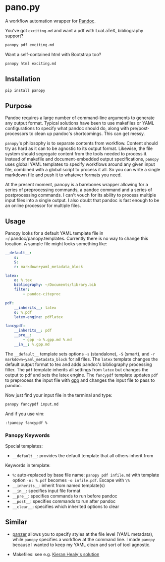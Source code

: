 # pano.py

A workflow automation wrapper for [Pandoc](http://johnmacfarlane.net/pandoc/).

You've got `exciting.md` and want a pdf with LuaLaTeX, bibliography support?

```sh
panopy pdf exciting.md
```

Want a self-contained html with Bootstrap too?

```sh
panopy html exciting.md
```

## Installation

```sh
pip install panopy
```

## Purpose

Pandoc requires a large number of command-line arguments to generate any output
format. Typical solutions have been to use makefiles or YAML configurations to
specify what pandoc should do, along with pre/post-processors to clean up
pandoc's shortcomings. This can get messy.

`panopy`'s philosophy is to separate contents from workflow. Content should try
as hard as it can to be agnostic to its output format. Likewise, the file system
should segregate content from the tools needed to process it. Instead of
makefile and document-embedded output specifications, `panopy` uses global YAML
templates to specify workflows around any given input file, combined with
a global script to process it all. So you can write a single markdown file and
push it to whatever formats you need.

At the present moment, panopy is a barebones wrapper allowing for a series of
preprocessing commands, a pandoc command and a series of postprocessing
commands. I can't vouch for its ability to process multiple input files into
a single output. I also doubt that pandoc is fast enough to be an online
processor for multiple files.

## Usage

Panopy looks for a default YAML template file in ~/.pandoc/panopy.templates.
Currently there is no way to change this location. A sample file might looks
something like:

```yaml
__default__:
    s:
    S:
    r: markdown+yaml_metadata_block

latex:
    o: %.tex
    bibliography: ~/Documents/library.bib
    filter:
        - pandoc-citeproc

pdf:
    __inherits__: latex
    o: %.pdf
    latex-engine: pdflatex

fancypdf:
    __inherits__: pdf
    __pre__:
        - gpp -o %.gpp.md %.md
    __in__: %.gpp.md
```

The `__default__` template sets options `-s` (standalone), `-S` (smart), and `-r
markdown+yaml_metadata_block` for all files. The `latex` template changes the
default output format to tex and adds pandoc's bibliography processing filter.
The `pdf` template inherits all settings from `latex` but changes the output to
pdf and sets the latex engine. The `fancypdf` template updates `pdf` to
preprocess the input file with
[gpp](http://files.nothingisreal.com/software/gpp/gpp.html) and changes the
input file to pass to pandoc.

Now just find your input file in the terminal and type:

```sh
panopy fancypdf input.md
```

And if you use vim:

```vim
:!panopy fancypdf %
```

### Panopy Keywords

Special templates:

 - `__default__`: provides the default template that all others inherit from

Keywords in template:

 - `%`: auto-replaced by base file name: `panopy pdf infile.md` with template
    option `-o: %.pdf` becomes `-o infile.pdf`. Escape with `\%`
 - `__inherits__`: inherit from named template(s)
 - `__in__`: specifies input file format
 - `__pre__`: specifies commands to run before pandoc
 - `__post__`: specifies commands to run after pandoc
 - `__clear__`: specifies which inherited options to clear

## Similar

 -  [panzer](https://github.com/msprev/panzer) allows you to specify styles at
     the file level (YAML metadata), while `panopy` specifies a workflow at the
     command line. I made `panopy` because I wanted to keep my YAML clean and
     sort of tool agnostic.

 -  Makefiles: see e.g. [Kieran Healy's
     solution](http://kieranhealy.org/blog/archives/2014/01/23/plain-text/)
